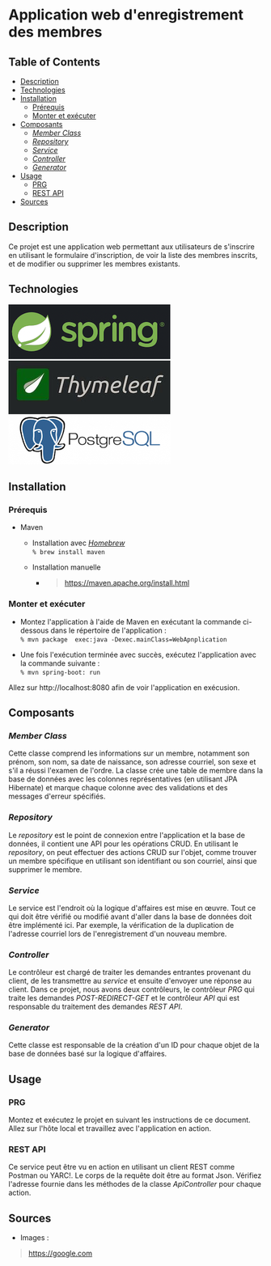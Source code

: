 # Application web d'enregistrement des membres
## Table of Contents
- [Description](#description)
- [Technologies](#technologies)
- [Installation](#installation)
    * [Prérequis](#pr-requis)
    * [Monter et exécuter](#monter-et-ex-cuter)
- [Composants](#composants)
    * [_Member Class_](#-member-class-)
    * [_Repository_](#-repository-)
    * [_Service_](#-service-)
    * [_Controller_](#-controller-)
    * [_Generator_](#-generator-)
- [Usage](#usage)
    * [PRG](#prg)
    * [REST API](#rest-api)
- [Sources](#sources)

## Description
Ce projet est une application web permettant aux utilisateurs de s'inscrire en utilisant le formulaire d'inscription, de voir la liste des membres inscrits, et de modifier ou supprimer les membres existants.


## Technologies
[![Spring Boo](src/main/resources/static/images/springboot.png)](https://spring.io/projects/spring-boot)  
[![Thymeleaf](src/main/resources/static/images/thymeleaf.jpg)](https://www.thymeleaf.org)  
[![PostgreSQL](src/main/resources/static/images/postgresql.png)](https://www.postgresql.org)  


## Installation
### Prérequis
- Maven  
  - Installation avec _[Homebrew](https://brew.sh)_  
    `% brew install maven`  


  - Installation manuelle  
    - >https://maven.apache.org/install.html
  
### Monter et exécuter

- Montez l'application à l'aide de Maven en exécutant la commande ci-dessous dans le répertoire de l'application :  
`% mvn package  exec:java -Dexec.mainClass=WebApnplication`


- Une fois l'exécution terminée avec succès, exécutez l'application avec la commande suivante :  
`% mvn spring-boot: run`

Allez sur http://localhost:8080 afin de voir l'application en exécusion.

## Composants
### _Member Class_
Cette classe comprend les informations sur un membre, notamment son prénom, son nom, sa date de naissance, son adresse courriel, son sexe et s'il a réussi l'examen de l'ordre.
La classe crée une table de membre dans la base de données avec les colonnes représentatives (en utilisant JPA Hibernate) et marque chaque colonne avec des validations et des messages d'erreur spécifiés.
### _Repository_
Le _repository_ est le point de connexion entre l'application et la base de données, il contient une API pour les opérations CRUD. En utilisant le _repository_, on peut effectuer des actions CRUD sur l'objet, comme trouver un membre spécifique en utilisant son identifiant ou son courriel, ainsi que supprimer le membre.
### _Service_
Le service est l'endroit où la logique d'affaires est mise en œuvre. Tout ce qui doit être vérifié ou modifié avant d'aller dans la base de données doit être implémenté ici. Par exemple, la vérification de la duplication de l'adresse courriel lors de l'enregistrement d'un nouveau membre.
### _Controller_
Le contrôleur est chargé de traiter les demandes entrantes provenant du client, de les transmettre au _service_ et ensuite d'envoyer une réponse au client.
Dans ce projet, nous avons deux contrôleurs, le contrôleur _PRG_ qui traite les demandes _POST-REDIRECT-GET_ et le contrôleur _API_ qui est responsable du traitement des demandes _REST API_.
### _Generator_
Cette classe est responsable de la création d'un ID pour chaque objet de la base de données basé sur la logique d'affaires.
## Usage
### PRG
Montez et exécutez le projet en suivant les instructions de ce document. Allez sur l'hôte local et travaillez avec l'application en action.
### REST API
Ce service peut être vu en action en utilisant un client REST comme Postman ou YARC!. Le corps de la requête doit être au format Json. Vérifiez l'adresse fournie dans les méthodes de la classe _ApiController_ pour chaque action.
## Sources
- Images :  
> https://google.com
